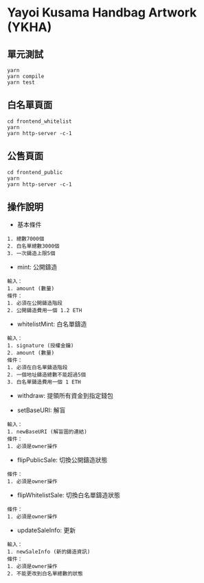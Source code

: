 # Yayoi Kusama Handbag Artwork (YKHA)

## 單元測試
```
yarn
yarn compile
yarn test
```

## 白名單頁面
```
cd frontend_whitelist
yarn
yarn http-server -c-1
```

## 公售頁面
```
cd frontend_public
yarn
yarn http-server -c-1
```

## 操作說明
- 基本條件
```
1. 總數7000個
2. 白名單總數3000個
3. 一次鑄造上限5個
```

- mint: 公開鑄造
```
輸入：
1. amount (數量)
條件：
1. 必須在公開鑄造階段
2. 公開鑄造費用一個 1.2 ETH
```

- whitelistMint: 白名單鑄造
```
輸入：
1. signature (授權金鑰)
2. amount (數量)
條件：
1. 必須在白名單鑄造階段
2. 一個地址鑄造總數不能超過5個
3. 白名單鑄造費用一個 1 ETH
```

- withdraw: 提領所有資金到指定錢包

- setBaseURI: 解盲
```
輸入：
1. newBaseURI (解盲圖的連結)
條件：
1. 必須是owner操作
```

- flipPublicSale: 切換公開鑄造狀態
```
條件：
1. 必須是owner操作
```

- flipWhitelistSale: 切換白名單鑄造狀態
```
條件：
1. 必須是owner操作
```

- updateSaleInfo: 更新
```
輸入：
1. newSaleInfo (新的鑄造資訊)
條件：
1. 必須是owner操作
2. 不能更改到白名單總數的狀態
```

